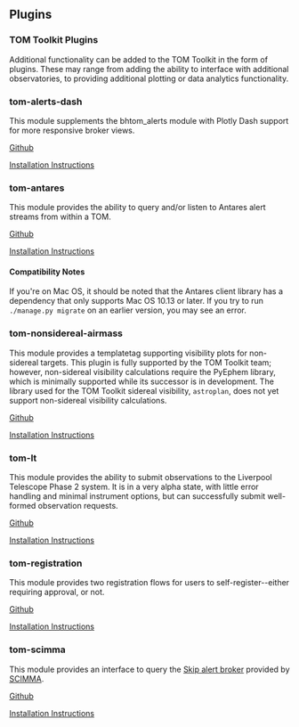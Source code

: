 Plugins
---

### TOM Toolkit Plugins

Additional functionality can be added to the TOM Toolkit in the form of plugins.
These may range from adding the ability to interface with additional
observatories, to providing additional plotting or data analytics functionality.

### tom-alerts-dash

This module supplements the bhtom_alerts module with Plotly Dash support for more responsive broker views.

[Github](https://github.com/TOMToolkit/bhtom_alerts_dash)

[Installation Instructions](https://github.com/TOMToolkit/bhtom_alerts_dash#installation)

### tom-antares
This module provides the ability to query and/or listen to Antares alert streams
from within a TOM.

[Github](https://github.com/TOMToolkit/tom_antares)

[Installation Instructions](https://github.com/TOMToolkit/tom_antares)

#### Compatibility Notes

If you're on Mac OS, it should be noted that the Antares client library has a dependency
that only supports Mac OS 10.13 or later. If you try to run `./manage.py migrate` on an
earlier version, you may see an error.

### tom-nonsidereal-airmass

This module provides a templatetag supporting visibility plots for non-sidereal targets. This plugin is fully
supported by the TOM Toolkit team; however, non-sidereal visibility calculations require the PyEphem library, which is
minimally supported while its successor is in development. The library used for the TOM Toolkit sidereal visibility,
`astroplan`, does not yet support non-sidereal visibility calculations.

[Github](https://github.com/TOMToolkit/tom_nonsidereal_airmass)

[Installation Instructions](https://github.com/TOMToolkit/tom_nonsidereal_airmass)

### tom-lt

This module provides the ability to submit observations to the Liverpool Telescope Phase 2 system. It is in a very
alpha state, with little error handling and minimal instrument options, but can successfully submit well-formed
observation requests.

[Github](https://github.com/TOMToolkit/tom_lt)

[Installation Instructions](https://github.com/TOMToolkit/tom_lt/blob/main/README.md#installation-and-setup)

### tom-registration

This module provides two registration flows for users to self-register--either requiring approval, or not.

[Github](https://github.com/TOMToolkit/bhtom_registration)

[Installation Instructions](https://github.com/TOMToolkit/bhtom_registration#installation)

### tom-scimma

This module provides an interface to query the [Skip alert broker](http://skip.dev.hop.scimma.org) provided by [SCIMMA](https://scimma.org).

[Github](https://github.com/TOMToolkit/tom_scimma)

[Installation Instructions](https://github.com/TOMToolkit/tom_scimma#installation)
